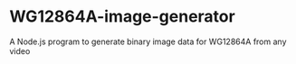 # WG12864A-image-generator
 A Node.js program to generate binary image data for WG12864A from any video
